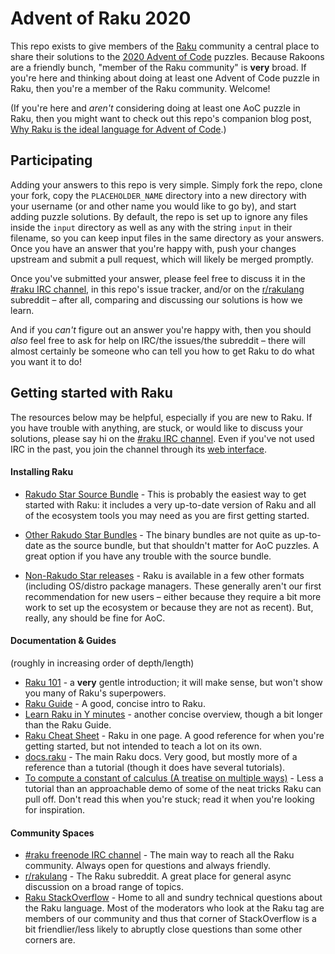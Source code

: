 # Advent of Raku 2020 

This repo exists to give members of the [Raku](https://raku.org/) community a central
place to share their solutions to the [2020 Advent of Code](https://adventofcode.com/2020)
puzzles.  Because Rakoons are a friendly bunch, "member of the Raku community" is **very**
broad.  If you're here and thinking about doing at least one Advent of Code puzzle in
Raku, then you're a member of the Raku community.  Welcome!

(If you're here and _aren't_ considering doing at least one AoC puzzle in Raku, then you
might want to check out this repo's companion blog post, [Why Raku is the ideal language
for Advent of
Code](https://raku-advent.blog/2020/12/01/day-1-why-raku-is-ideal-for-advent-of-code/).)

## Participating

Adding your answers to this repo is very simple.  Simply fork the repo, clone your fork,
copy the `PLACEHOLDER_NAME` directory into a new directory with your username (or and
other name you would like to go by), and start adding puzzle solutions.  By default, the
repo is set up to ignore any files inside the `input` directory as well as any with the
string `input` in their filename, so you can keep input files in the same directory as
your answers.  Once you have an answer that you're happy with, push your changes upstream
and submit a pull request, which will likely be merged promptly.

Once you've submitted your answer, please feel free to discuss it in the [#raku IRC
channel](https://raku.org/community/irc), in this repo's issue tracker, and/or on the
[r/rakulang](https://www.reddit.com/r/rakulang/) subreddit – after all, comparing and
discussing our solutions is how we learn.

And if you _can't_ figure out an answer you're happy with, then you should _also_ feel
free to ask for help on IRC/the issues/the subreddit – there will almost certainly be
someone who can tell you how to get Raku to do what you want it to do!

## Getting started with Raku

The resources below may be helpful, especially if you are new to Raku.  If you have
trouble with anything, are stuck, or would like to discuss your solutions, please say hi
on the [#raku IRC channel](https://raku.org/community/irc).  Even if you've not used IRC
in the past, you join the channel through its [web
interface](https://webchat.freenode.net/#raku).

#### Installing Raku

* [Rakudo Star Source Bundle](https://rakudo.org/star/source) - This is probably the
  easiest way to get started with Raku: it includes a very up-to-date version of Raku and
  all of the ecosystem tools you may need as you are first getting started.
  
* [Other Rakudo Star Bundles](https://rakudo.org/star) - The binary bundles are not quite
  as up-to-date as the source bundle, but that shouldn't matter for AoC puzzles.  A great
  option if you have any trouble with the source bundle.
  
* [Non-Rakudo Star releases](https://rakudo.org/downloads) - Raku is available in a few
  other formats (including OS/distro package managers.  These generally aren't our first
  recommendation for new users – either because they require a bit more work to set up the
  ecosystem or because they are not as recent).  But, really, any should be fine for AoC.
  

#### Documentation & Guides

(roughly in increasing order of depth/length)

* [Raku 101](https://docs.raku.org/language/101-basics) - a **very** gentle introduction;
  it will make sense, but won't show you many of Raku's superpowers.
* [Raku Guide](https://raku.guide/) - A good, concise intro to Raku.
* [Learn Raku in Y minutes](https://learnxinyminutes.com/docs/raku/) - another concise
  overview, though a bit longer than the Raku Guide.
* [Raku Cheat
  Sheet](https://raw.githubusercontent.com/Raku/mu/master/docs/Perl6/Cheatsheet/cheatsheet.txt) -
  Raku in one page.  A good reference for when you're getting started, but not intended to
  teach a lot on its own.
* [docs.raku](https://docs.raku.org/) - The main Raku docs.  Very good, but mostly more of
  a reference than a tutorial (though it does have several tutorials).
* [To compute a constant of calculus (A treatise on multiple
  ways)](http://blogs.perl.org/users/damian_conway/2019/09/to-compute-a-constant-of-calculusa-treatise-on-multiple-ways.html) -
  Less a tutorial than an approachable demo of some of the neat tricks Raku can pull off.
  Don't read this when you're stuck; read it when you're looking for inspiration.
  
#### Community Spaces

* [#raku freenode IRC channel](https://raku.org/community/irc) - The main way to reach all
  the Raku community.  Always open for questions and always friendly.
* [r/rakulang](https://www.reddit.com/r/rakulang/) - The Raku subreddit.  A great place
  for general async discussion on a broad range of topics.
* [Raku StackOverflow](https://stackoverflow.com/questions/tagged/raku) - Home to all and
  sundry technical questions about the Raku language.  Most of the moderators who look at
  the Raku tag are members of our community and thus that corner of StackOverflow is a bit
  friendlier/less likely to abruptly close questions than some other corners are.
